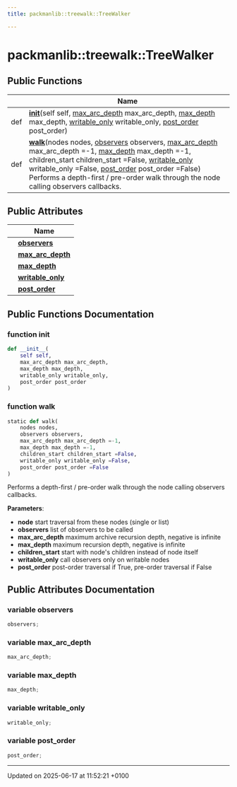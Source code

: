 ```yaml
---
title: packmanlib::treewalk::TreeWalker

---
```


# packmanlib::treewalk::TreeWalker





## Public Functions

|                | Name           |
| -------------- | -------------- |
| def | **[__init__](classpackmanlib_1_1treewalk_1_1_tree_walker.md#function---init--)**(self self, [max_arc_depth](classpackmanlib_1_1treewalk_1_1_tree_walker.md#variable-max-arc-depth) max_arc_depth, [max_depth](classpackmanlib_1_1treewalk_1_1_tree_walker.md#variable-max-depth) max_depth, [writable_only](classpackmanlib_1_1treewalk_1_1_tree_walker.md#variable-writable-only) writable_only, [post_order](classpackmanlib_1_1treewalk_1_1_tree_walker.md#variable-post-order) post_order) |
| def | **[walk](classpackmanlib_1_1treewalk_1_1_tree_walker.md#function-walk)**(nodes nodes, [observers](classpackmanlib_1_1treewalk_1_1_tree_walker.md#variable-observers) observers, [max_arc_depth](classpackmanlib_1_1treewalk_1_1_tree_walker.md#variable-max-arc-depth) max_arc_depth =-1, [max_depth](classpackmanlib_1_1treewalk_1_1_tree_walker.md#variable-max-depth) max_depth =-1, children_start children_start =False, [writable_only](classpackmanlib_1_1treewalk_1_1_tree_walker.md#variable-writable-only) writable_only =False, [post_order](classpackmanlib_1_1treewalk_1_1_tree_walker.md#variable-post-order) post_order =False)<br>Performs a depth-first / pre-order walk through the node calling observers callbacks.  |

## Public Attributes

|                | Name           |
| -------------- | -------------- |
| | **[observers](classpackmanlib_1_1treewalk_1_1_tree_walker.md#variable-observers)**  |
| | **[max_arc_depth](classpackmanlib_1_1treewalk_1_1_tree_walker.md#variable-max-arc-depth)**  |
| | **[max_depth](classpackmanlib_1_1treewalk_1_1_tree_walker.md#variable-max-depth)**  |
| | **[writable_only](classpackmanlib_1_1treewalk_1_1_tree_walker.md#variable-writable-only)**  |
| | **[post_order](classpackmanlib_1_1treewalk_1_1_tree_walker.md#variable-post-order)**  |

## Public Functions Documentation

### function __init__

```python
def __init__(
    self self,
    max_arc_depth max_arc_depth,
    max_depth max_depth,
    writable_only writable_only,
    post_order post_order
)
```


### function walk

```python
static def walk(
    nodes nodes,
    observers observers,
    max_arc_depth max_arc_depth =-1,
    max_depth max_depth =-1,
    children_start children_start =False,
    writable_only writable_only =False,
    post_order post_order =False
)
```

Performs a depth-first / pre-order walk through the node calling observers callbacks. 

**Parameters**: 

  * **node** start traversal from these nodes (single or list) 
  * **observers** list of observers to be called 
  * **max_arc_depth** maximum archive recursion depth, negative is infinite 
  * **max_depth** maximum recursion depth, negative is infinite 
  * **children_start** start with node's children instead of node itself 
  * **writable_only** call observers only on writable nodes 
  * **post_order** post-order traversal if True, pre-order traversal if False 


## Public Attributes Documentation

### variable observers

```python
observers;
```


### variable max_arc_depth

```python
max_arc_depth;
```


### variable max_depth

```python
max_depth;
```


### variable writable_only

```python
writable_only;
```


### variable post_order

```python
post_order;
```


-------------------------------

Updated on 2025-06-17 at 11:52:21 +0100